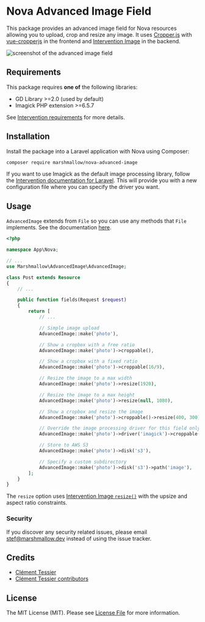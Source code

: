 # Nova Advanced Image Field

This package provides an advanced image field for Nova resources allowing you to upload, crop and resize any image. It uses [Cropper.js](https://fengyuanchen.github.io/cropperjs) with [vue-cropperjs](https://github.com/Agontuk/vue-cropperjs) in the frontend and [Intervention Image](http://image.intervention.io) in the backend.

![screenshot of the advanced image field](https://raw.githubusercontent.com/marshmallow-packages/nova-advanced-image/master/screenshot.png)

## Requirements
This package requires **one of** the following libraries:
- GD Library >=2.0 (used by default)
- Imagick PHP extension >=6.5.7

See [Intervention requirements](http://image.intervention.io/getting_started/installation) for more details.

## Installation

Install the package into a Laravel application with Nova using Composer:

```bash
composer require marshmallow/nova-advanced-image
```

If you want to use Imagick as the default image processing library, follow the [Intervention documentation for Laravel](http://image.intervention.io/getting_started/installation#laravel). This will provide you with a new configuration file where you can specify the driver you want.

## Usage
`AdvancedImage` extends from `File` so you can use any methods that `File` implements. See the documentation [here](https://nova.laravel.com/docs/2.0/resources/fields.html#file-field).

```php
<?php

namespace App\Nova;

// ...
use Marshmallow\AdvancedImage\AdvancedImage;

class Post extends Resource
{
    // ...

    public function fields(Request $request)
    {
        return [
            // ...

            // Simple image upload
            AdvancedImage::make('photo'),

            // Show a cropbox with a free ratio
            AdvancedImage::make('photo')->croppable(),

            // Show a cropbox with a fixed ratio
            AdvancedImage::make('photo')->croppable(16/9),

            // Resize the image to a max width
            AdvancedImage::make('photo')->resize(1920),

            // Resize the image to a max height
            AdvancedImage::make('photo')->resize(null, 1080),

            // Show a cropbox and resize the image
            AdvancedImage::make('photo')->croppable()->resize(400, 300),

            // Override the image processing driver for this field only
            AdvancedImage::make('photo')->driver('imagick')->croppable(),

            // Store to AWS S3
            AdvancedImage::make('photo')->disk('s3'),

            // Specify a custom subdirectory
            AdvancedImage::make('photo')->disk('s3')->path('image'),
        ];
    }
}
```

The `resize` option uses [Intervention Image `resize()`](http://image.intervention.io/api/resize) with the upsize and aspect ratio constraints.

### Security

If you discover any security related issues, please email stef@marshmallow.dev instead of using the issue tracker.

## Credits

- [Clément Tessier](https://github.com/ctessier/nova-advanced-image-field)
- [Clément Tessier contributors](https://github.com/ctessier/nova-advanced-image-field/graphs/contributors)

## License

The MIT License (MIT). Please see [License File](LICENSE.md) for more information.
